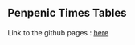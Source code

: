 ## Penpenic Times Tables

Link to the github pages : [here](https://alexandre-borghi.github.io/PenpenicTimesTable/)